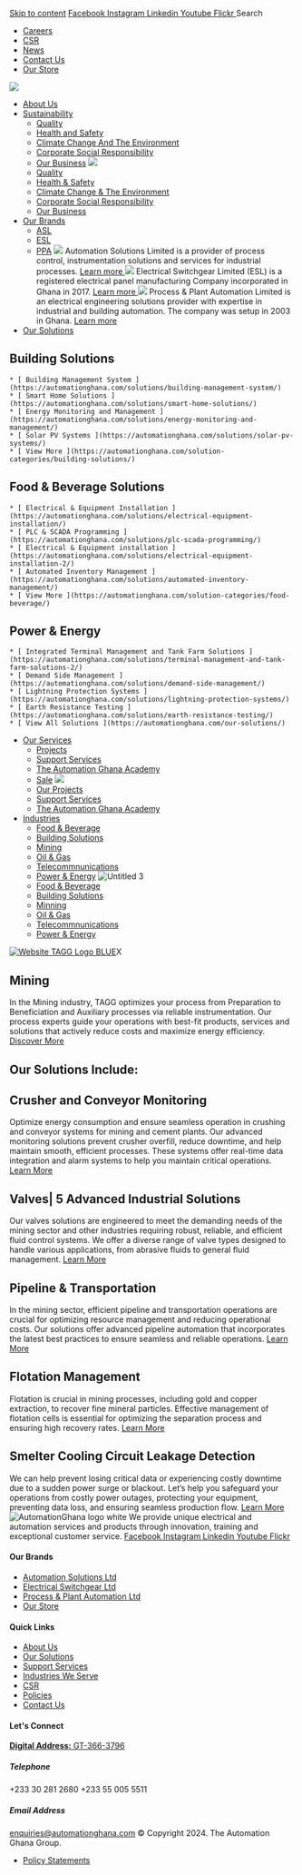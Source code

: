 [Skip to content](https://automationghana.com/solution-categories/mining/#content)
[ Facebook ](https://www.facebook.com/automationgh/) [ Instagram ](https://www.instagram.com/automationgh/) [ Linkedin ](https://www.linkedin.com/company/the-automation-ghana-limited/) [ Youtube ](https://www.youtube.com/channel/UCurrRDUSm5oIW39VXjn1u0w) [ Flickr ](https://www.flickr.com/photos/181794037@N07/)
Search
  * [ Careers ](https://automationghana.com/tagg-career-opportunities/)
  * [ CSR ](https://automationghana.com/www-automationghana-com-impact-our-community/)
  * [ News ](https://automationghana.com/news/)
  * [ Contact Us ](http://automationghana.com/contact-us/)
  * [ Our Store ](https://store.automationghana.com/)


[ ![](https://automationghana.com/wp-content/uploads/2023/07/tag_logo.png) ](https://automationghana.com)
  * [About Us](https://automationghana.com/new-home-2/)
  * [Sustainability](https://automationghana.com/sustainability/)
    * [Quality](https://automationghana.com/quality/)
    * [Health and Safety](https://automationghana.com/health-and-safety/)
    * [Climate Change And The Environment](https://automationghana.com/climate-change/)
    * [Corporate Social Responsibility](https://automationghana.com/corporate-social-responsibility/)
    * [Our Business](https://automationghana.com/our-business/)
![](https://automationghana.com/wp-content/uploads/2023/09/Sustainability-page.jpg)
    * [ Quality ](https://automationghana.com/quality/)
    * [ Health & Safety ](https://automationghana.com/health-and-safety/)
    * [ Climate Change & The Environment ](https://automationghana.com/climate-change/)
    * [ Corporate Social Responsibility ](https://automationghana.com/corporate-social-responsibility/)
    * [ Our Business ](https://automationghana.com/our-business/)
  * [Our Brands](https://automationghana.com/solution-categories/mining/)
    * [ASL](https://automationghana.com/asl/)
    * [ESL](https://automationghana.com/esl/)
    * [PPA](https://automationghana.com/ppa/)
![](https://automationghana.com/wp-content/uploads/2023/07/asl_solutions-1.jpeg)
Automation Solutions Limited is a provider of process control, instrumentation solutions and services for industrial processes.
[ Learn more ](http://automationghana.com/asl/)
![](https://automationghana.com/wp-content/uploads/2023/07/esl_ghana-1.jpeg)
Electrical Switchgear Limited (ESL) is a registered electrical panel manufacturing Company incorporated in Ghana in 2017. 
[ Learn more ](http://automationghana.com/esl/)
![](https://automationghana.com/wp-content/uploads/2023/07/ppa_ghana-1.jpeg)
Process & Plant Automation Limited is an electrical engineering solutions provider with expertise in industrial and building automation. The company was setup in 2003 in Ghana.
[ Learn more ](http://automationghana.com/ppa/)
  * [Our Solutions](https://automationghana.com/solution-categories/mining/)
## Building Solutions
    * [ Building Management System ](https://automationghana.com/solutions/building-management-system/)
    * [ Smart Home Solutions ](https://automationghana.com/solutions/smart-home-solutions/)
    * [ Energy Monitoring and Management ](https://automationghana.com/solutions/energy-monitoring-and-management/)
    * [ Solar PV Systems ](https://automationghana.com/solutions/solar-pv-systems/)
    * [ View More ](https://automationghana.com/solution-categories/building-solutions/)
## Food & Beverage Solutions
    * [ Electrical & Equipment Installation ](https://automationghana.com/solutions/electrical-equipment-installation/)
    * [ PLC & SCADA Programming ](https://automationghana.com/solutions/plc-scada-programming/)
    * [ Electrical & Equipment installation ](https://automationghana.com/solutions/electrical-equipment-installation-2/)
    * [ Automated Inventory Management ](https://automationghana.com/solutions/automated-inventory-management/)
    * [ View More ](https://automationghana.com/solution-categories/food-beverage/)
## Power & Energy
    * [ Integrated Terminal Management and Tank Farm Solutions ](https://automationghana.com/solutions/terminal-management-and-tank-farm-solutions-2/)
    * [ Demand Side Management ](https://automationghana.com/solutions/demand-side-management/)
    * [ Lightning Protection Systems ](https://automationghana.com/solutions/lightning-protection-systems/)
    * [ Earth Resistance Testing ](https://automationghana.com/solutions/earth-resistance-testing/)
    * [ View All Solutions ](https://automationghana.com/our-solutions/)
  * [Our Services](https://automationghana.com/solution-categories/mining/)
    * [Projects](https://automationghana.com/projects-portfolio/)
    * [Support Services](https://automationghana.com/support-services/)
    * [The Automation Ghana Academy](https://automationghana.com/training-old/)
    * [Sale](https://automationghana.com/solution-categories/mining/)
![](https://automationghana.com/wp-content/uploads/2024/03/Cables-and-Cable-management.png)
    * [ Our Projects ](https://automationghana.com/projects/)
    * [ Support Services ](https://automationghana.com/support/)
    * [ The Automation Ghana Academy ](https://automationghana.com/training/)
  * [Industries](https://automationghana.com/solution-categories/mining/)
    * [Food & Beverage](https://automationghana.com/solution-categories/food-beverage/)
    * [Building Solutions](https://automationghana.com/solution-categories/building-solutions/)
    * [Mining](https://automationghana.com/solution-categories/mining/)
    * [Oil & Gas](https://automationghana.com/solution-categories/oil-gas/)
    * [Telecommnunications](https://automationghana.com/solution-categories/telecommnunications/)
    * [Power & Energy](https://automationghana.com/solution-categories/power-energy/)
![Untitled 3](https://automationghana.com/wp-content/uploads/2023/09/Untitled-3.jpg)
    * [ Food & Beverage ](https://automationghana.com/solution-categories/food-beverage/)
    * [ Building Solutions ](https://automationghana.com/solution-categories/building-solutions/)
    * [ Minning ](https://automationghana.com/solution-categories/mining/)
    * [ Oil & Gas ](https://automationghana.com/solution-categories/oil-gas/)
    * [ Telecommnunications ](https://automationghana.com/solution-categories/telecommnunications/)
    * [ Power & Energy ](https://automationghana.com/solution-categories/power-energy/)


[![Website TAGG Logo BLUE](http://tagg2.automationghana.com/wp-content/uploads/2023/07/Website-TAGG-Logo-BLUE.png)](https://automationghana.com)X
## Mining
In the Mining industry, TAGG optimizes your process from Preparation to Beneficiation and Auxiliary processes via reliable instrumentation. Our process experts guide your operations with best-fit products, services and solutions that actively reduce costs and maximize energy efficiency.
[ Discover More ](https://automationghana.com/solution-categories/mining/#more)
## Our Solutions Include:
## Crusher and Conveyor Monitoring
Optimize energy consumption and ensure seamless operation in crushing and conveyor systems for mining and cement plants. Our advanced monitoring solutions prevent crusher overfill, reduce downtime, and help maintain smooth, efficient processes. These systems offer real-time data integration and alarm systems to help you maintain critical operations. 
[ Learn More ](https://automationghana.com/solutions/tagg-conveyor-monitoring-solution/)
## Valves| 5 Advanced Industrial Solutions
Our valves solutions are engineered to meet the demanding needs of the mining sector and other industries requiring robust, reliable, and efficient fluid control systems. We offer a diverse range of valve types designed to handle various applications, from abrasive fluids to general fluid management. 
[ Learn More ](https://automationghana.com/solutions/valves/)
## Pipeline & Transportation
In the mining sector, efficient pipeline and transportation operations are crucial for optimizing resource management and reducing operational costs. Our solutions offer advanced pipeline automation that incorporates the latest best practices to ensure seamless and reliable operations. 
[ Learn More ](https://automationghana.com/solutions/terminal-management-and-tank-farm-solutions/)
## Flotation Management
Flotation is crucial in mining processes, including gold and copper extraction, to recover fine mineral particles. Effective management of flotation cells is essential for optimizing the separation process and ensuring high recovery rates. 
[ Learn More ](https://automationghana.com/solutions/flotation-management/)
## Smelter Cooling Circuit Leakage Detection
We can help prevent losing critical data or experiencing costly downtime due to a sudden power surge or blackout. Let’s help you safeguard your operations from costly power outages, protecting your equipment, preventing data loss, and ensuring seamless production flow. 
[ Learn More ](https://automationghana.com/solutions/smelter-cooling-circuit-leakage-detection/)
![AutomationGhana logo white](https://automationghana.com/wp-content/uploads/2023/07/AutomationGhana_logo_white.png)
We provide unique electrical and automation services and products through innovation, training and exceptional customer service.
[ Facebook ](https://www.facebook.com/automationgh/) [ Instagram ](https://www.instagram.com/automationgh/) [ Linkedin ](https://www.linkedin.com/company/the-automation-ghana-limited/) [ Youtube ](https://www.youtube.com/channel/UCurrRDUSm5oIW39VXjn1u0w) [ Flickr ](https://www.flickr.com/photos/181794037@N07/)
#### Our Brands
  * [ Automation Solutions Ltd ](https://automationghana.com/asl/)
  * [ Electrical Switchgear Ltd ](https://automationghana.com/esl/)
  * [ Process & Plant Automation Ltd ](https://automationghana.com/ppa/)
  * [ Our Store ](https://store.automationghana.com)


#### Quick Links
  * [ About Us ](https://automationghana.com/new-home-2/)
  * [ Our Solutions ](https://automationghana.com/our-solutions/)
  * [ Support Services ](https://automationghana.com/support/)
  * [ Industries We Serve ](https://automationghana.com/industries-we-serve/)
  * [ CSR ](https://automationghana.com/www-automationghana-com-impact-our-community/)
  * [ Policies ](https://automationghana.com/policies/)
  * [ Contact Us ](http://automationghana.com/contact-us/)


#### Let's Connect
[**Digital Address:** GT-366-3796](https://ghanapostgps.com/mapview.html)
#####  Telephone 
+233 30 281 2680 ‭+233 55 005 5511‬ 
#####  Email Address 
enquiries@automationghana.com 
© Copyright 2024. The Automation Ghana Group.
  * [ Policy Statements ](https://automationghana.com/policies/)


